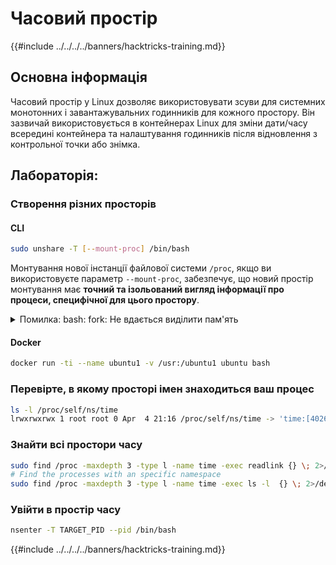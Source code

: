 # Часовий простір

{{#include ../../../../banners/hacktricks-training.md}}

## Основна інформація

Часовий простір у Linux дозволяє використовувати зсуви для системних монотонних і завантажувальних годинників для кожного простору. Він зазвичай використовується в контейнерах Linux для зміни дати/часу всередині контейнера та налаштування годинників після відновлення з контрольної точки або знімка.

## Лабораторія:

### Створення різних просторів

#### CLI
```bash
sudo unshare -T [--mount-proc] /bin/bash
```
Монтування нової інстанції файлової системи `/proc`, якщо ви використовуєте параметр `--mount-proc`, забезпечує, що новий простір монтування має **точний та ізольований вигляд інформації про процеси, специфічної для цього простору**.

<details>

<summary>Помилка: bash: fork: Не вдається виділити пам'ять</summary>

Коли `unshare` виконується без параметра `-f`, виникає помилка через те, як Linux обробляє нові PID (ідентифікатори процесів) простори. Основні деталі та рішення наведені нижче:

1. **Пояснення проблеми**:

- Ядро Linux дозволяє процесу створювати нові простори за допомогою системного виклику `unshare`. Однак процес, який ініціює створення нового PID простору (який називається "процесом unshare"), не входить до нового простору; лише його дочірні процеси входять.
- Виконання `%unshare -p /bin/bash%` запускає `/bin/bash` в тому ж процесі, що й `unshare`. Внаслідок цього `/bin/bash` та його дочірні процеси знаходяться в оригінальному PID просторі.
- Перший дочірній процес `/bin/bash` у новому просторі стає PID 1. Коли цей процес завершується, це викликає очищення простору, якщо немає інших процесів, оскільки PID 1 має особливу роль усиновлення сирітських процесів. Ядро Linux тоді вимкне виділення PID у цьому просторі.

2. **Наслідок**:

- Завершення PID 1 у новому просторі призводить до очищення прапора `PIDNS_HASH_ADDING`. Це призводить до того, що функція `alloc_pid` не може виділити новий PID при створенні нового процесу, що викликає помилку "Не вдається виділити пам'ять".

3. **Рішення**:
- Проблему можна вирішити, використовуючи параметр `-f` з `unshare`. Цей параметр змушує `unshare` створити новий процес після створення нового PID простору.
- Виконання `%unshare -fp /bin/bash%` забезпечує, що команда `unshare` сама стає PID 1 у новому просторі. `/bin/bash` та його дочірні процеси тоді безпечно містяться в цьому новому просторі, запобігаючи передчасному завершенню PID 1 та дозволяючи нормальне виділення PID.

Забезпечуючи, що `unshare` виконується з прапором `-f`, новий PID простір правильно підтримується, що дозволяє `/bin/bash` та його підпроцесам працювати без виникнення помилки виділення пам'яті.

</details>

#### Docker
```bash
docker run -ti --name ubuntu1 -v /usr:/ubuntu1 ubuntu bash
```
### &#x20;Перевірте, в якому просторі імен знаходиться ваш процес
```bash
ls -l /proc/self/ns/time
lrwxrwxrwx 1 root root 0 Apr  4 21:16 /proc/self/ns/time -> 'time:[4026531834]'
```
### Знайти всі простори часу
```bash
sudo find /proc -maxdepth 3 -type l -name time -exec readlink {} \; 2>/dev/null | sort -u
# Find the processes with an specific namespace
sudo find /proc -maxdepth 3 -type l -name time -exec ls -l  {} \; 2>/dev/null | grep <ns-number>
```
### Увійти в простір часу
```bash
nsenter -T TARGET_PID --pid /bin/bash
```
{{#include ../../../../banners/hacktricks-training.md}}

